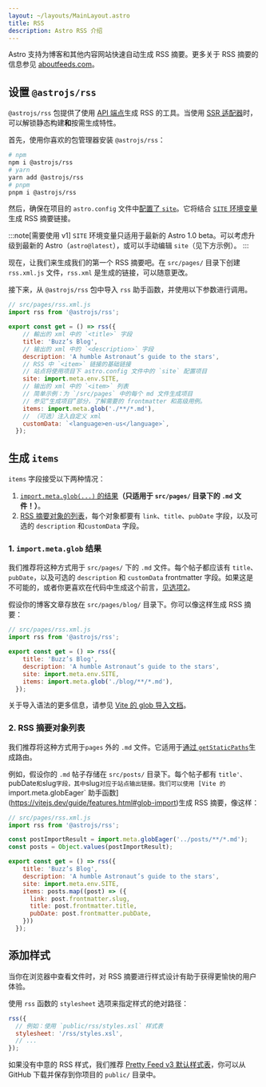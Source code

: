 ```yaml
---
layout: ~/layouts/MainLayout.astro
title: RSS
description: Astro RSS 介绍
---
```


Astro 支持为博客和其他内容网站快速自动生成 RSS 摘要。更多关于 RSS 摘要的信息参见 [aboutfeeds.com](https://aboutfeeds.com/)。

## 设置 `@astrojs/rss`

`@astrojs/rss` 包提供了使用 [API 端点](/zh-cn/core-concepts/astro-pages/#非-HTML-页面)生成 RSS 的工具。当使用 [SSR 适配器](/zh-cn/guides/server-side-rendering/#enabling-ssr-in-your-project)时，可以解锁静态构建**和**按需生成特性。

首先，使用你喜欢的包管理器安装 `@astrojs/rss`：

```bash
# npm
npm i @astrojs/rss
# yarn
yarn add @astrojs/rss
# pnpm
pnpm i @astrojs/rss
```

然后，确保在项目的 `astro.config` 文件中[配置了 `site`](/zh-cn/reference/configuration-reference/#site)。它将结合 [`SITE` 环境变量](/zh-cn/guides/environment-variables/#默认环境变量)生成 RSS 摘要链接。

:::note[需要使用 v1]
`SITE` 环境变量只适用于最新的 Astro 1.0 beta。可以考虑升级到最新的 Astro（`astro@latest`），或可以手动编辑 `site`（见下方示例）。
:::

现在，让我们来生成我们的第一个 RSS 摘要吧。在 `src/pages/` 目录下创建 `rss.xml.js` 文件，`rss.xml` 是生成的链接，可以随意更改。

接下来，从 `@astrojs/rss` 包中导入 `rss` 助手函数，并使用以下参数进行调用。

```js
// src/pages/rss.xml.js
import rss from '@astrojs/rss';

export const get = () => rss({
    // 輸出的 xml 中的 `<title>` 字段
    title: 'Buzz’s Blog',
    // 输出的 xml 中的 `<description>` 字段
    description: 'A humble Astronaut’s guide to the stars',
    // RSS 中 `<item>` 链接的基础链接
    // 站点将使用项目下 astro.config 文件中的 `site` 配置项目
    site: import.meta.env.SITE,
    // 输出的 xml 中的 `<item>` 列表
    // 简单示例：为 `/src/pages` 中的每个 md 文件生成项目
    // 参见“生成项目”部分，了解需要的 frontmatter 和高级用例。
    items: import.meta.glob('./**/*.md'),
    // （可选）注入自定义 xml
    customData: `<language>en-us</language>`,
  });
```

## 生成 `items`

`items` 字段接受以下两种情况：
1. [`import.meta.glob(...)` 的结果](#1-importmetaglob-结果)**（只适用于 `src/pages/` 目录下的 `.md` 文件！）**。
2. [RSS 摘要对象的列表](#2-rss-摘要对象列表)，每个对象都要有 `link`、`title`、`pubDate` 字段，以及可选的 `description` 和`customData` 字段。

### 1. `import.meta.glob` 结果

我们推荐将这种方式用于 `src/pages/` 下的 `.md` 文件。每个帖子都应该有 `title`、`pubDate`，以及可选的 `description` 和 `customData` frontmatter 字段。如果这是不可能的，或者你更喜欢在代码中生成这个前言，[见选项2](#2-rss-摘要对象列表)。

假设你的博客文章存放在 `src/pages/blog/` 目录下。你可以像这样生成 RSS 摘要：

```js
// src/pages/rss.xml.js
import rss from '@astrojs/rss';

export const get = () => rss({
    title: 'Buzz’s Blog',
    description: 'A humble Astronaut’s guide to the stars',
    site: import.meta.env.SITE,
    items: import.meta.glob('./blog/**/*.md'),
  });
```

关于导入语法的更多信息，请参见 [Vite 的 glob 导入文档](https://vitejs.dev/guide/features.html#glob-import)。

### 2. RSS 摘要对象列表

我们推荐将这种方式用于`pages` 外的 `.md` 文件。它适用于[通过 `getStaticPaths`](/zh-cn/reference/api-reference/#getstaticpaths)生成路由。

例如，假设你的 `.md` 帖子存储在 `src/posts/` 目录下。每个帖子都有 `title'、`pubDate` 和 `slug` 字段，其中 `slug` 对应于站点输出链接。我们可以使用 [Vite 的 `import.meta.globEager` 助手函数](https://vitejs.dev/guide/features.html#glob-import)生成 RSS 摘要，像这样：

```js
// src/pages/rss.xml.js
import rss from '@astrojs/rss';

const postImportResult = import.meta.globEager('../posts/**/*.md');
const posts = Object.values(postImportResult);

export const get = () => rss({
    title: 'Buzz’s Blog',
    description: 'A humble Astronaut’s guide to the stars',
    site: import.meta.env.SITE,
    items: posts.map((post) => ({
      link: post.frontmatter.slug,
      title: post.frontmatter.title,
      pubDate: post.frontmatter.pubDate,
    }))
  });
```

## 添加样式

当你在浏览器中查看文件时，对 RSS 摘要进行样式设计有助于获得更愉快的用户体验。

使用 `rss` 函数的 `stylesheet` 选项来指定样式的绝对路径：

```js
rss({
  // 例如：使用 `public/rss/styles.xsl` 样式表
  stylesheet: '/rss/styles.xsl',
  // ...
});
```

如果没有中意的 RSS 样式，我们推荐 [Pretty Feed v3 默认样式表](https://github.com/genmon/aboutfeeds/blob/main/tools/pretty-feed-v3.xsl)，你可以从 GitHub 下载并保存到你项目的 `public/` 目录中。

